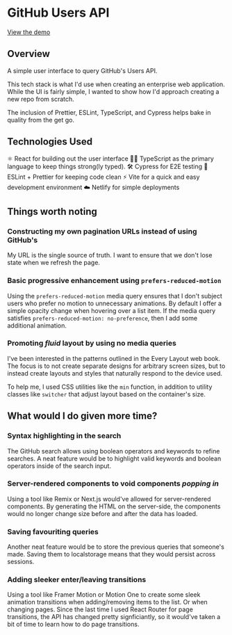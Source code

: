 # GitHub Users API

[View the demo](https://github-user-search-2.netlify.app)

## Overview

A simple user interface to query GitHub's Users API.

This tech stack is what I'd use when creating an enterprise web application. While the UI is fairly simple, I wanted to show how I'd approach creating a new repo from scratch.

The inclusion of Prettier, ESLint, TypeScript, and Cypress helps bake in quality from the get go.

## Technologies Used

⚛️ React for building out the user interface
💪🏾 TypeScript as the primary language to keep things strong(ly typed).
🛠 Cypress for E2E testing
🧼 ESLint + Prettier for keeping code clean
⚡️ Vite for a quick and easy development environment
☁️ Netlify for simple deployments

## Things worth noting

### Constructing my own pagination URLs instead of using GitHub's

My URL is the single source of truth. I want to ensure that we don't lose state when we refresh the page.

### Basic progressive enhancement using `prefers-reduced-motion`

Using the `prefers-reduced-motion` media query ensures that I don't subject users who prefer no motion to unnecessary animations. By default I offer a simple opacity change when hovering over a list item. If the media query satisfies `prefers-reduced-motion: no-preference`, then I add some additional animation.

### Promoting _fluid_ layout by using no media queries

I've been interested in the patterns outlined in the Every Layout web book. The focus is to not create separate designs for arbitrary screen sizes, but to instead create layouts and styles that naturally respond to the device used.

To help me, I used CSS utilities like the `min` function, in addition to utility classes like `switcher` that adjust layout based on the container's size.

## What would I do given more time?

### Syntax highlighting in the search

The GitHub search allows using boolean operators and keywords to refine searches. A neat feature would be to highlight valid keywords and boolean operators inside of the search input.

### Server-rendered components to void components _popping in_

Using a tool like Remix or Next.js would've allowed for server-rendered components. By generating the HTML on the server-side, the components would no longer change size before and after the data has loaded.

### Saving favouriting queries

Another neat feature would be to store the previous queries that someone's made. Saving them to localstorage means that they would persist across sessions.

### Adding sleeker enter/leaving transitions

Using a tool like Framer Motion or Motion One to create some sleek animation transitions when adding/removing items to the list. Or when changing pages. Since the last time I used React Router for page transitions, the API has changed pretty signficiantly, so it would've taken a bit of time to learn how to do page transitions.
